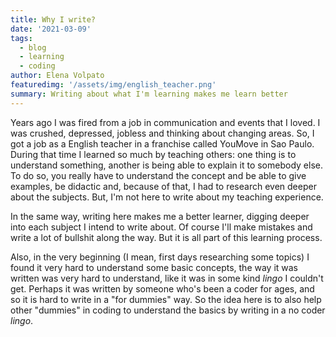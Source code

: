 ```yaml
---
title: Why I write?
date: '2021-03-09'
tags: 
  - blog
  - learning
  - coding
author: Elena Volpato
featuredimg: '/assets/img/english_teacher.png'
summary: Writing about what I'm learning makes me learn better
---
```

Years ago I was fired from a job in communication and events that I loved. I was crushed, depressed, jobless and thinking about changing areas. So, I got a job as a English teacher in a franchise called YouMove in Sao Paulo. During that time I learned so much by teaching others: one thing is to understand something, another is being able to explain it to somebody else. To do so, you really have to understand the concept and be able to give examples, be didactic and, because of that, I had to research even deeper about the subjects. But, I'm not here to write about my teaching experience.

In the same way, writing here makes me a better learner, digging deeper into each subject I intend to write about. Of course I'll make mistakes and write a lot of bullshit along the way. But it is all part of this learning process.

Also, in the very beginning (I mean, first days researching some topics) I found it very hard to understand some basic concepts, the way it was written was very hard to understand, like it was in some kind _lingo_ I couldn't get. Perhaps it was written by someone who's been a coder for ages, and so it is hard to write in a "for dummies" way. So the idea here is to also help other "dummies" in coding to understand the basics by writing in a no coder _lingo_.

